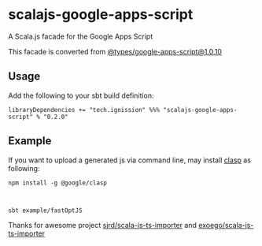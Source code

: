 # scalajs-google-apps-script
A Scala.js facade for the Google Apps Script

This facade is converted from [@types/google-apps-script@1.0.10](https://www.npmjs.com/package/@types/google-apps-script/v/1.0.10)

## Usage
Add the following to your sbt build definition:

    libraryDependencies += "tech.ignission" %%% "scalajs-google-apps-script" % "0.2.0"

## Example
If you want to upload a generated js via command line, may install [clasp](https://github.com/google/clasp/) as following:
    
    npm install -g @google/clasp
    
    

    sbt example/fastOptJS 
     

Thanks for awesome project [sjrd/scala-js-ts-importer](https://github.com/sjrd/scala-js-ts-importer) and [exoego/scala-js-ts-importer](https://github.com/exoego/scala-js-ts-importer)
